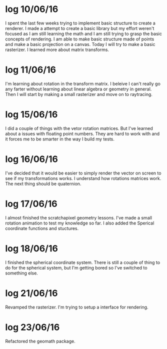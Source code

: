 # log 10/06/16
I spent the last few weeks trying to implement basic structure to create a renderer.
I made a attempt to create a basic library but my effort weren't focused as I am still learning the math and I am still trying to grasp the basic concepts of rendering.
I am able to make basic structure made of points and make a basic projection on a canvas.
Today I will try to make a basic rasterizer.
I learned more about matrix transforms.

# log 11/06/16
I'm learning about rotation in the transform matrix. I beleive I can't really go any farter without learning about linear algebra or geometry in general. Then I will start by making a small rasterizer and move on to raytracing.

# log 15/06/16
I did a couple of things with the vetor rotation matrices. But I've learned about a issues with floating point numbers. They are hard to work with and it forces me to be smarter in the way I build my tests.

# log 16/06/16
I've decided that it would be easier to simply render the vector on screen to see if my transformations works.
I understand how rotations matrices work. The next thing should be quaternion.

# log 17/06/16
I almost finished the scratchapixel geometry lessons. I've made a small rotation animation to test my knowledge so far. I also added the Sperical coordinate functions and stuctures.

# log 18/06/16
I finished the spherical coordinate system. There is still a couple of thing to do for the spherical system, but I'm getting bored so I've switched to something else.

# log 21/06/16
Revamped the rasterizer. I'm trying to setup a interface for rendering.

# log 23/06/16
Refactored the geomath package.